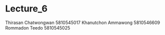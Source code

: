 # Lecture_6

Thirasan Chatwongwan 5810545017
Khanutchon Ammawong 5810546609
Rommadon Teedo 5810545025
